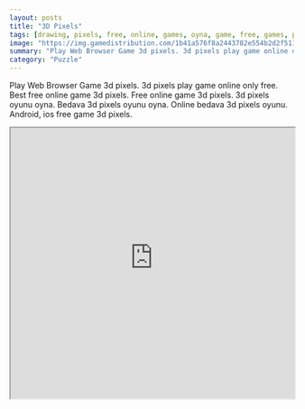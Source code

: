 ```yaml
---
layout: posts
title: "3D Pixels"
tags: [drawing, pixels, free, online, games, oyna, game, free, games, play, play, games]
image: "https://img.gamedistribution.com/1b41a576f8a2443782e554b2d2f5114e-512x512.jpeg"
summary: "Play Web Browser Game 3d pixels. 3d pixels play game online only free. Best free online game 3d pixels. Free online game 3d pixels. 3d pixels oyunu oyna. Bedava 3d pixels oyunu oyna. Online bedava 3d pixels oyunu. Android, ios free game 3d pixels."
category: "Puzzle"
---
```


Play Web Browser Game 3d pixels. 3d pixels play game online only free. Best free online game 3d pixels. Free online game 3d pixels. 3d pixels oyunu oyna. Bedava 3d pixels oyunu oyna. Online bedava 3d pixels oyunu. Android, ios free game 3d pixels.

<iframe width="100%" height="480px;" src="https://html5.gamedistribution.com/1b41a576f8a2443782e554b2d2f5114e/"></iframe>